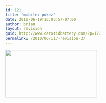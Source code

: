 ```yaml
---
id: 121
title: 'mobile: pokez'
date: 2010-06-19T16:03:57-07:00
author: brian
layout: revision
guid: http://www.carotidbattery.com/?p=121
permalink: /2010/06/117-revision-3/
---
```

[<img class="alignnone" title="Pokez" src="https://i2.wp.com/lh5.ggpht.com/_gNb0_qqamzE/TB1LkDl7RmI/AAAAAAAAFaw/_Yrgznavv7I/s288/2010-05-09%2013.36.26_stitch.jpg?resize=288%2C150" alt="" width="288" height="150" data-recalc-dims="1" />](http://picasaweb.google.com/lh/photo/DUloON1usNa8VOeHu-MsyhheVkTeqdQg-3oDpK99wpI?feat=directlink)